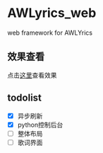 # AWLyrics_web

web framework for AWLYrics

## 效果查看

点击[这里](http://23.105.194.46:8777/#contact)查看效果

## todolist

- [x] 异步刷新
- [x] python控制后台
- [ ] 整体布局
- [ ] 歌词界面

